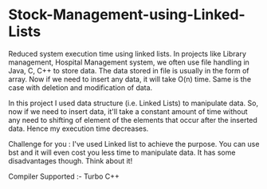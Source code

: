 # Stock-Management-using-Linked-Lists
Reduced system execution time using linked lists.
In projects like Library management, Hospital Management system, we often use file handling in Java, C, C++ to store data. 
The data stored in file is usually in the form of array. Now if we need to insert any data, it will take O(n) time.
Same is the case with deletion and modification of data.

In this project I used data structure (i.e. Linked Lists) to manipulate data. So, now if we need to insert data, it'll take a constant amount of time without any need to shifting of element of the elements that occur after the inserted data.
Hence my execution time decreases.

Challenge for you : I've used Linked list to achieve the purpose. You can use bst and it will even cost you less time to manipulate data. It has some disadvantages though. Think about it!

Compiler Supported :- Turbo C++
